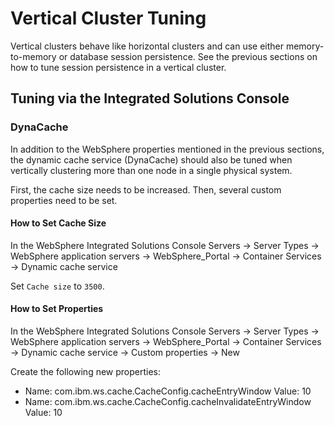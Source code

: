 # Vertical Cluster Tuning

Vertical clusters behave like horizontal clusters and can use either memory-to-memory or database session persistence. See the previous sections on how to tune session persistence in a vertical cluster.

## Tuning via the Integrated Solutions Console

### DynaCache
In addition to the WebSphere properties mentioned in the previous sections, the dynamic cache service
(DynaCache) should also be tuned when vertically clustering more than one node in a single physical
system.

First, the cache size needs to be increased. Then, several custom properties need to be set.

#### How to Set Cache Size
In the WebSphere Integrated Solutions Console
Servers -> Server Types -> WebSphere application servers -> WebSphere_Portal -> Container Services ->
Dynamic cache service

Set `Cache size` to `3500`.

#### How to Set Properties
In the WebSphere Integrated Solutions Console
Servers -> Server Types -> WebSphere application servers -> WebSphere_Portal -> Container Services ->
Dynamic cache service -> Custom properties -> New

Create the following new properties:

- Name: com.ibm.ws.cache.CacheConfig.cacheEntryWindow
    Value: 10
- Name: com.ibm.ws.cache.CacheConfig.cacheInvalidateEntryWindow
    Value: 10
